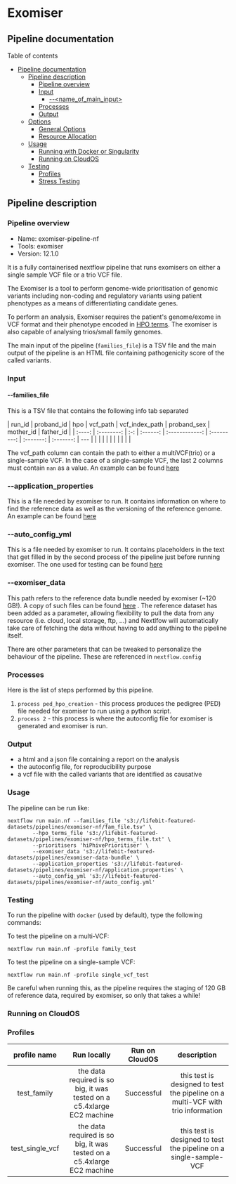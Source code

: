 # Exomiser

## Pipeline documentation

Table of contents

- [Pipeline documentation](#pipeline-documentation)
  - [Pipeline description](#pipeline-description)
    - [Pipeline overview](#pipeline-overview)
    - [Input](#input)
      - [--\<name_of_main_input\>](#--name_of_main_input)
    - [Processes](#processes)
    - [Output](#output)
  - [Options](#options)
    - [General Options](#general-options)
    - [Resource Allocation](#resource-allocation)
  - [Usage](#usage)
    - [Running with Docker or Singularity](#running-with-docker-or-singularity)
    - [Running on CloudOS](#running-on-cloudos)
  - [Testing](#testing)
    - [Profiles](#profiles)
    - [Stress Testing](#stress-testing)

## Pipeline description

### Pipeline overview

- Name: exomiser-pipeline-nf
- Tools: exomiser
- Version: 12.1.0

It is a fully containerised nextflow pipeline that runs exomisers on either a single sample VCF file or a trio VCF file.

The Exomiser is a tool to perform genome-wide prioritisation of genomic variants including non-coding and regulatory variants using patient phenotypes as a means of differentiating candidate genes.

To perform an analysis, Exomiser requires the patient's genome/exome in VCF format and their phenotype encoded in [HPO terms](https://hpo.jax.org/app/). The exomiser is also capable of analysing trios/small family genomes.

The main input of the pipeline (`families_file`) is a TSV file and the main output of the pipeline is an HTML file containing pathogenicity score of the called variants.

### Input

#### --families_file

This is a TSV file that contains the following info tab separated

| run_id | proband_id | hpo | vcf_path | vcf_index_path | proband_sex | mother_id | father_id |
| :----: | :--------: | :-: | :------: | :------------: | :---------: | :-------: | :-------: | --- |
|        |            |     |          |                |             |           |           |     |

The vcf_path column can contain the path to either a multiVCF(trio) or a single-sample VCF.
In the case of a single-sample VCF, the last 2 columns must contain `nan` as a value. An example can be found [here](https://lifebit-featured-datasets.s3.eu-west-1.amazonaws.com/pipelines/exomiser-nf/fam_file.tsv)

### --application_properties

This is a file needed by exomiser to run. It contains information on where to find the reference data as well as the versioning of the reference genome. An example can be found [here](https://lifebit-featured-datasets.s3.eu-west-1.amazonaws.com/pipelines/exomiser-nf/application.properties)

### --auto_config_yml

This is a file needed by exomiser to run. It contains placeholders in the text that get filled in by the second process of the pipeline just before running exomiser. The one used for testing can be found [here](https://lifebit-featured-datasets.s3.eu-west-1.amazonaws.com/pipelines/exomiser-nf/auto_config.yml)

### --exomiser_data

This path refers to the reference data bundle needed by exomiser (~120 GB!). A copy of such files can be found [here](https://lifebit-featured-datasets.s3.eu-west-1.amazonaws.com/pipelines/exomiser-data-bundle/) . The reference dataset has been added as a parameter, allowing flexibility to pull the data from any resource (i.e. cloud, local storage, ftp, ...) and Nextlfow will automatically take care of fetching the data without having to add anything to the pipeline itself.

There are other parameters that can be tweaked to personalize the behaviour of the pipeline. These are referenced in `nextflow.config`

### Processes

Here is the list of steps performed by this pipeline.

1. `process ped_hpo_creation` - this process produces the pedigree (PED) file needed for exomiser to run using a python script.
2. `process 2` - this process is where the autoconfig file for exomiser is generated and exomiser is run.

### Output

- a html and a json file containing a report on the analysis
- the autoconfig file, for reproducibility purpose
- a vcf file with the called variants that are identified as causative

### Usage

The pipeline can be run like:

```
nextflow run main.nf --families_file 's3://lifebit-featured-datasets/pipelines/exomiser-nf/fam_file.tsv' \
        --hpo_terms_file 's3://lifebit-featured-datasets/pipelines/exomiser-nf/hpo_terms_file.txt' \
        --prioritisers 'hiPhivePrioritiser' \
        --exomiser_data 's3://lifebit-featured-datasets/pipelines/exomiser-data-bundle' \
        --application_properties 's3://lifebit-featured-datasets/pipelines/exomiser-nf/application.properties' \
        --auto_config_yml 's3://lifebit-featured-datasets/pipelines/exomiser-nf/auto_config.yml'
```

### Testing

To run the pipeline with `docker` (used by default), type the following commands:

To test the pipeline on a multi-VCF:

```
nextflow run main.nf -profile family_test
```

To test the pipeline on a single-sample VCF:

```
nextflow run main.nf -profile single_vcf_test
```

Be careful when running this, as the pipeline requires the staging of 120 GB of reference data, required by exomiser, so only that takes a while!

### Running on CloudOS

### Profiles

|  profile name   |                              Run locally                               | Run on CloudOS |                                   description                                   |
| :-------------: | :--------------------------------------------------------------------: | :------------: | :-----------------------------------------------------------------------------: |
|   test_family   | the data required is so big, it was tested on a c5.4xlarge EC2 machine |   Successful   | this test is designed to test the pipeline on a multi-VCF with trio information |
| test_single_vcf | the data required is so big, it was tested on a c5.4xlarge EC2 machine |   Successful   |        this test is designed to test the pipeline on a single-sample-VCF        |
